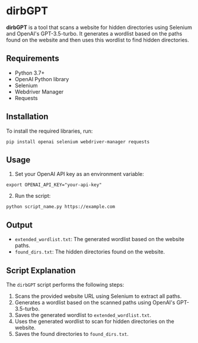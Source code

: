 <!DOCTYPE html>
<html lang="en">
<head>
    <meta charset="UTF-8">
    <meta name="viewport" content="width=device-width, initial-scale=1.0">
</head>
<body>

<h1>dirbGPT</h1>

<p>
    <strong>dirbGPT</strong> is a tool that scans a website for hidden directories using Selenium and OpenAI's GPT-3.5-turbo. It generates a wordlist based on the paths found on the website and then uses this wordlist to find hidden directories.
</p>

<h2>Requirements</h2>
<ul>
    <li>Python 3.7+</li>
    <li>OpenAI Python library</li>
    <li>Selenium</li>
    <li>Webdriver Manager</li>
    <li>Requests</li>
</ul>

<h2>Installation</h2>
<p>To install the required libraries, run:</p>
<pre><code>pip install openai selenium webdriver-manager requests</code></pre>

<h2>Usage</h2>
<ol>
    <li>Set your OpenAI API key as an environment variable:</li>
</ol>
<pre><code>export OPENAI_API_KEY="your-api-key"</code></pre>
<ol start="2">
    <li>Run the script:</li>
</ol>
<pre><code>python script_name.py https://example.com</code></pre>

<h2>Output</h2>
<ul>
    <li><code>extended_wordlist.txt</code>: The generated wordlist based on the website paths.</li>
    <li><code>found_dirs.txt</code>: The hidden directories found on the website.</li>
</ul>

<h2>Script Explanation</h2>
<p>The <code>dirbGPT</code> script performs the following steps:</p>
<ol>
    <li>Scans the provided website URL using Selenium to extract all paths.</li>
    <li>Generates a wordlist based on the scanned paths using OpenAI's GPT-3.5-turbo.</li>
    <li>Saves the generated wordlist to <code>extended_wordlist.txt</code>.</li>
    <li>Uses the generated wordlist to scan for hidden directories on the website.</li>
    <li>Saves the found directories to <code>found_dirs.txt</code>.</li>
</ol>


</body>
</html>
